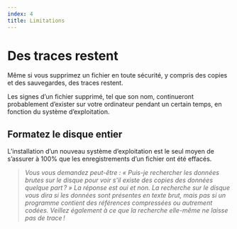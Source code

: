```yaml
---
index: 4
title: Limitations
---
```

# Des traces restent

Même si vous supprimez un fichier en toute sécurité, y compris des copies et des sauvegardes, des traces restent.

Les signes d’un fichier supprimé, tel que son nom, continueront probablement d’exister sur votre ordinateur pendant un certain temps, en fonction du système d’exploitation.

## Formatez le disque entier

L’installation d’un nouveau système d’exploitation est le seul moyen de s’assurer à 100% que les enregistrements d’un fichier ont été effacés.

> *Vous vous demandez peut-être : « Puis-je rechercher les données brutes sur le disque pour voir s’il existe des copies des données quelque part ? » La réponse est oui et non. La recherche sur le disque vous dira si les données sont présentes en texte brut, mais pas si un programme contient des références compressées ou autrement codées. Veillez également à ce que la recherche elle-même ne laisse pas de trace !*
